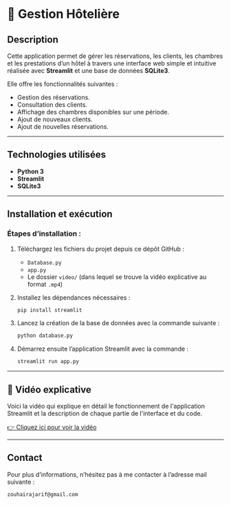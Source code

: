 # 🏨 Gestion Hôtelière

##  Description

Cette application permet de gérer les réservations, les clients, les chambres et les prestations d’un hôtel à travers une interface web simple et intuitive réalisée avec **Streamlit** et une base de données **SQLite3**.

Elle offre les fonctionnalités suivantes :
- Gestion des réservations.
- Consultation des clients.
- Affichage des chambres disponibles sur une période.
- Ajout de nouveaux clients.
- Ajout de nouvelles réservations.

---

##  Technologies utilisées

- **Python 3**
- **Streamlit**
- **SQLite3**

---

## Installation et exécution

###  Étapes d’installation :

1. Téléchargez les fichiers du projet depuis ce dépôt GitHub :
   - `Database.py`
   - `app.py`
   - Le dossier `video/` (dans lequel se trouve la vidéo explicative au format `.mp4`)

2. Installez les dépendances nécessaires :
   ```bash
   pip install streamlit
   
3. Lancez la création de la base de données avec la commande suivante :
   ```bash
   python database.py
   
5. Démarrez ensuite l’application Streamlit avec la commande :
   ```bash
   streamlit run app.py

---

## 🎥 Vidéo explicative
Voici la vidéo qui explique en détail le fonctionnement de l'application Streamlit et la description de chaque partie de l'interface et du code.

[👉 Cliquez ici pour voir la vidéo](https://drive.google.com/file/d/10aPxucxVJHfULS64lZd6_a3xyhzR4E9L/view?usp=sharing)

---

##  Contact
Pour plus d’informations, n’hésitez pas à me contacter à l’adresse mail suivante :

    zouhairajarif@gmail.com

